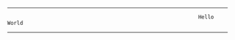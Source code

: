 ___________________________________________________________________________________________________________________________________________________________________________________
                                                                 Hello World
___________________________________________________________________________________________________________________________________________________________________________________
